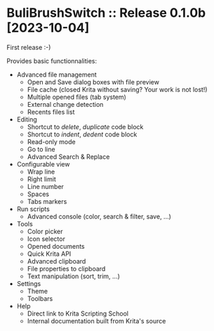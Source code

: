 # BuliBrushSwitch :: Release 0.1.0b [2023-10-04]

First release :-)

Provides basic functionnalities:
- Advanced file management
  - Open and Save dialog boxes with file preview
  - File cache (closed Krita without saving? Your work is not lost!)
  - Multiple opened files (tab system)
  - External change detection
  - Recents files list
- Editing
  - Shortcut to *delete*, *duplicate* code block
  - Shortcut to *indent*, *dedent* code block
  - Read-only mode
  - Go to line
  - Advanced Search & Replace
- Configurable view
  - Wrap line
  - Right limit
  - Line number
  - Spaces
  - Tabs markers
- Run scripts
  - Advanced console (color, search & filter, save, ...)
- Tools
  - Color picker
  - Icon selector
  - Opened documents
  - Quick Krita API
  - Advanced clipboard
  - File properties to clipboard
  - Text manipulation (sort, trim, ...)
- Settings
  - Theme
  - Toolbars
- Help
  - Direct link to Krita Scripting School
  - Internal documentation built from Krita's source

